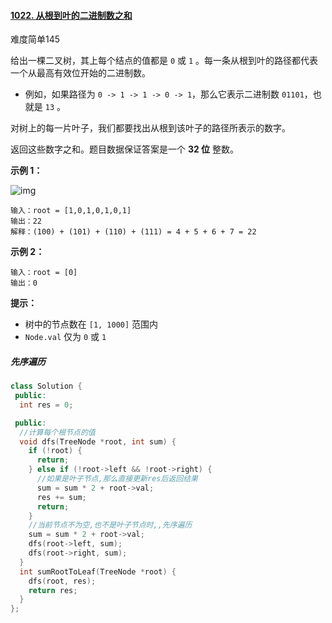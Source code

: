 #### [1022. 从根到叶的二进制数之和](https://leetcode.cn/problems/sum-of-root-to-leaf-binary-numbers/)

难度简单145

给出一棵二叉树，其上每个结点的值都是 `0` 或 `1` 。每一条从根到叶的路径都代表一个从最高有效位开始的二进制数。

- 例如，如果路径为 `0 -> 1 -> 1 -> 0 -> 1`，那么它表示二进制数 `01101`，也就是 `13` 。

对树上的每一片叶子，我们都要找出从根到该叶子的路径所表示的数字。

返回这些数字之和。题目数据保证答案是一个 **32 位** 整数。

 

**示例 1：**

![img](https://assets.leetcode.com/uploads/2019/04/04/sum-of-root-to-leaf-binary-numbers.png)

```
输入：root = [1,0,1,0,1,0,1]
输出：22
解释：(100) + (101) + (110) + (111) = 4 + 5 + 6 + 7 = 22
```

**示例 2：**

```
输入：root = [0]
输出：0
```

 

**提示：**

- 树中的节点数在 `[1, 1000]` 范围内
- `Node.val` 仅为 `0` 或 `1` 



##### 先序遍历



```c++
class Solution {
 public:
  int res = 0;

 public:
  //计算每个根节点的值
  void dfs(TreeNode *root, int sum) {
    if (!root) {
      return;
    } else if (!root->left && !root->right) {
      //如果是叶子节点,那么直接更新res后返回结果
      sum = sum * 2 + root->val;
      res += sum;
      return;
    }
    //当前节点不为空,也不是叶子节点时,,先序遍历
    sum = sum * 2 + root->val;
    dfs(root->left, sum);
    dfs(root->right, sum);
  }
  int sumRootToLeaf(TreeNode *root) {
    dfs(root, res);
    return res;
  }
};
```

